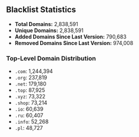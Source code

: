 ## Blacklist Statistics

- **Total Domains:** 2,838,591
- **Unique Domains:** 2,838,591
- **Added Domains Since Last Version:** 790,683
- **Removed Domains Since Last Version:** 974,008

### Top-Level Domain Distribution

-  `.com`: 1,244,394
-  `.org`: 237,819
-  `.net`: 179,180
-  `.top`: 87,925
-  `.xyz`: 73,322
-  `.shop`: 73,214
-  `.io`: 60,639
-  `.ru`: 60,407
-  `.info`: 52,268
-  `.pl`: 48,727
